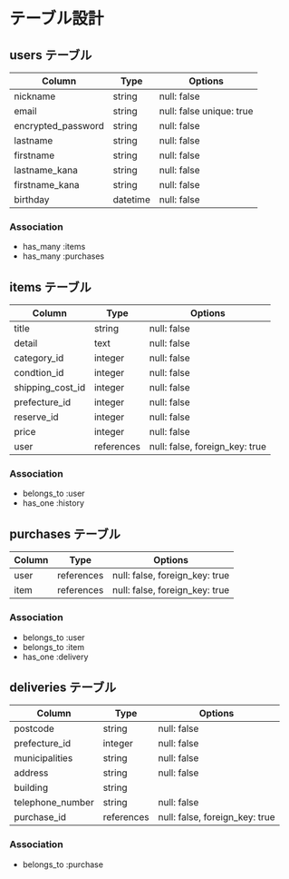
# テーブル設計

## users テーブル

| Column             | Type     | Options                  |
| ------------------ | -------- | ------------------------ |
| nickname           | string   | null: false              |
| email              | string   | null: false unique: true |
| encrypted_password | string   | null: false              |
| lastname           | string   | null: false              |
| firstname          | string   | null: false              |
| lastname_kana      | string   | null: false              |
| firstname_kana     | string   | null: false              |
| birthday           | datetime | null: false              |

### Association

- has_many :items
- has_many :purchases
 <!-- - has_many :comments -->



## items テーブル

| Column             | Type       | Options     |
| ------------------ | ---------- | ----------- |
| title              | string     | null: false |
| detail             | text       | null: false |
| category_id        | integer    | null: false |
| condtion_id        | integer    | null: false |
| shipping_cost_id   | integer    | null: false |
| prefecture_id      | integer    | null: false |
| reserve_id         | integer    | null: false |
| price              | integer    | null: false |
| user               | references | null: false, foreign_key: true  |

### Association

- belongs_to :user
- has_one :history
<!-- # - has_many :comments -->



## purchases テーブル

| Column     | Type       | Options                         |
| ---------- | ---------- | ------------------------------- |
| user       | references | null: false, foreign_key: true  |
| item       | references | null: false, foreign_key: true  |

### Association

- belongs_to :user
- belongs_to :item
- has_one :delivery



## deliveries テーブル

| Column             | Type        | Options     |
| ------------------ | ----------- | ----------- |
| postcode           | string      | null: false |
| prefecture_id      | integer     | null: false |
| municipalities     | string      | null: false |
| address            | string      | null: false |
| building           | string      |             |
| telephone_number   | string      | null: false |
| purchase_id        | references  | null: false, foreign_key: true  |




### Association

- belongs_to :purchase




<!-- ## comments テーブル

| Column  | Type       | Options                        |
| ------  | ---------- | ------------------------------ |
| content | text       | null: false |
| user    | references | null: false, foreign_key: true  |
| item    | references | null: false, foreign_key: true  |

### Association

# - belongs_to :user
# - belongs_to :item -->
